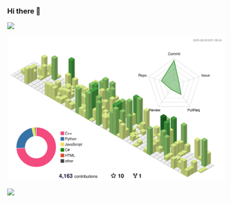 ### Hi there 👋

<img src="https://img.shields.io/badge/isActive-true-4444ff.svg?logo=&style=for-the-badge">

![](./profile-3d-contrib/profile-green-animate.svg)

<img src="https://github-readme-stats.vercel.app/api?username=syoch&theme=algolia&disable_animations=true">
